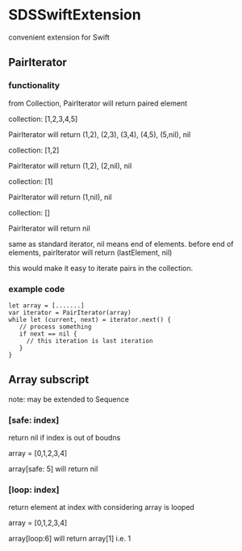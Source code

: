 # SDSSwiftExtension

convenient extension for Swift 

## PairIterator
### functionality
from Collection, PairIterator will return paired element

collection: [1,2,3,4,5]

PairIterator will return (1,2), (2,3), (3,4), (4,5), (5,nil), nil


collection: [1,2]

PairIterator will return (1,2), (2,nil), nil

collection: [1]

PairIterator will return (1,nil), nil

collection: []

PairIterator will return nil

same as standard iterator, nil means end of elements.
before end of elements, pairIterator will return (lastElement, nil)

this would make it easy to iterate pairs in the collection.

### example code
```
let array = [.......]
var iterator = PairIterator(array)
while let (current, next) = iterator.next() {
   // process something
   if next == nil {
     // this iteration is last iteration
   }
}
```

## Array subscript
note: may be extended to Sequence
### [safe: index]
return nil if index is out of boudns

array = [0,1,2,3,4]

array[safe: 5] will return nil

### [loop: index]
return element at index with considering array is looped

array = [0,1,2,3,4]

array[loop:6] will return array[1] i.e. 1

